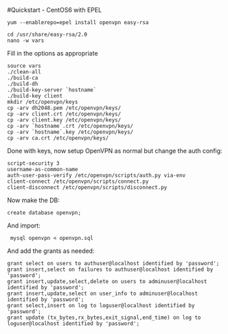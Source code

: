 #Quickstart - CentOS6 with EPEL

    yum --enablerepo=epel install openvpn easy-rsa

    cd /usr/share/easy-rsa/2.0
    nano -w vars

Fill in the options as appropriate

    source vars
    ./clean-all
    ./build-ca
    ./build-dh
    ./build-key-server `hostname`
    ./build-key client
    mkdir /etc/openvpn/keys
    cp -arv dh2048.pem /etc/openvpn/keys/
    cp -arv client.crt /etc/openvpn/keys/
    cp -arv client.key /etc/openvpn/keys/
    cp -arv `hostname`.crt /etc/openvpn/keys/
    cp -arv `hostname`.key /etc/openvpn/keys/
    cp -arv ca.crt /etc/openvpn/keys/    


Done with keys, now setup OpenVPN as normal but change the auth config:


    script-security 3
    username-as-common-name
    auth-user-pass-verify /etc/openvpn/scripts/auth.py via-env
    client-connect /etc/openvpn/scripts/connect.py 
    client-disconnect /etc/openvpn/scripts/disconnect.py

Now make the DB:

    create database openvpn;

And import:

     mysql openvpn < openvpn.sql

And add the grants as needed:


    grant select on users to authuser@localhost identified by 'password';
    grant insert,select on failures to authuser@localhost identified by 'password';
    grant insert,update,select,delete on users to adminuser@localhost identified by 'password';
    grant insert,update,select on user_info to adminuser@localhost identified by 'password';
    grant select,insert on log to loguser@localhost identified by 'password';
    grant update (tx_bytes,rx_bytes,exit_signal,end_time) on log to loguser@localhost identified by 'password';

